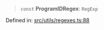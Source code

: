 > `const` **ProgramIDRegex**: `RegExp`

Defined in: [src/utils/regexes.ts:88](https://github.com/bhavjitChauhan/khan-api/blob/67d30ab4498111952301bcaddbef9a132bf75105/src/utils/regexes.ts#L88)
